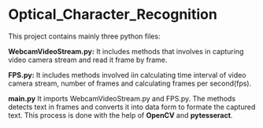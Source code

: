 # Optical_Character_Recognition
This project contains mainly three python files:

**WebcamVideoStream.py:**
It includes methods that involves in capturing video camera stream and read it frame by frame.

 **FPS.py:**
It includes methods involved iin calculating time interval of video camera stream,
number of frames and calculating frames per second(fps).

**main.py**
It imports WebcamVideoStream.py and FPS.py. The methods detects text in frames and 
converts it into data form to formate the captured text. This process is done with the 
help of **OpenCV** and **pytesseract**.
